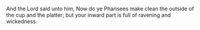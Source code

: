 And the Lord said unto him, Now do ye Pharisees make clean the outside of the cup and the platter; but your inward part is full of ravening and wickedness.
